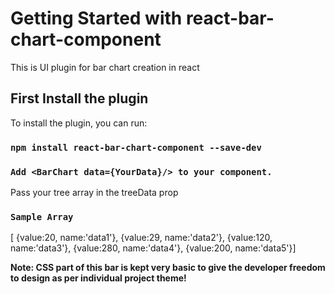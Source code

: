 # Getting Started with react-bar-chart-component

This is UI plugin for bar chart creation in react

## First Install the plugin

To install the plugin, you can run:

### `npm install react-bar-chart-component --save-dev`


### `Add <BarChart data={YourData}/> to your component.`

Pass your tree array in the treeData prop

### `Sample Array`
[
        {value:20, name:'data1'}, 
        {value:29, name:'data2'}, 
        {value:120, name:'data3'}, 
        {value:280, name:'data4'}, 
        {value:200, name:'data5'}]


**Note: CSS part of this bar is kept very basic to give the developer freedom to design as per individual project theme!**
